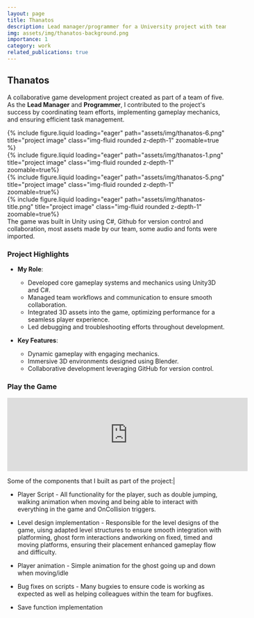 ```yaml
---
layout: page
title: Thanatos
description: Lead manager/programmer for a University project with team of 5.
img: assets/img/thanatos-background.png
importance: 1
category: work
related_publications: true
---
```

## Thanatos  
A collaborative game development project created as part of a team of five. As the **Lead Manager** and **Programmer**, I contributed to the project's success by coordinating team efforts, implementing gameplay mechanics, and ensuring efficient task management.  

<div class="row">
    <div class="col-sm mt-3 mt-md-0">
        {% include figure.liquid loading="eager" path="assets/img/thanatos-6.png" title="project image" class="img-fluid rounded z-depth-1" zoomable=true %}
    </div>
    <div class="col-sm mt-3 mt-md-0">
        {% include figure.liquid loading="eager" path="assets/img/thanatos-1.png" title="project image" class="img-fluid rounded z-depth-1" zoomable=true%}
    </div>
    <div class="col-sm mt-3 mt-md-0">
        {% include figure.liquid loading="eager" path="assets/img/thanatos-5.png" title="project image" class="img-fluid rounded z-depth-1" zoomable=true%}
    </div>
</div>

<div class="row">
    <div class="col-sm mt-3 mt-md-0">
        {% include figure.liquid loading="eager" path="assets/img/thanatos-title.png" title="project image" class="img-fluid rounded z-depth-1" zoomable=true%}
    </div>
</div>
<div class="caption">
    The game was built in Unity using C#, Github for version control and collaboration, most assets made by our team, some audio and fonts were imported.
</div>

### **Project Highlights**  
- **My Role**:  
  - Developed core gameplay systems and mechanics using Unity3D and C#.  
  - Managed team workflows and communication to ensure smooth collaboration.  
  - Integrated 3D assets into the game, optimizing performance for a seamless player experience.  
  - Led debugging and troubleshooting efforts throughout development.  

- **Key Features**:  
  - Dynamic gameplay with engaging mechanics.  
  - Immersive 3D environments designed using Blender.  
  - Collaborative development leveraging GitHub for version control.  

### **Play the Game**  
<div class="row justify-content-sm-center">
    <div class="col-sm-8 mt-3 mt-md-0">
        <iframe frameborder="0" src="https://itch.io/embed/2702310?border_width=2&amp;bg_color=222&amp;fg_color=fff" width="554" height="169"><a href="https://nullyagi.itch.io/thanatos">Thanatos by Null Yagi, arseniy77, HumeyraFA, moiez, Samm</a></iframe>
    </div>
</div> 


Some of the components that I built as part of the project:|
* Player Script - All functionality for the player, such as double jumping, walking animation when moving and being able to interact with everything in the game and OnCollision triggers.
  
* Level design implementation - Responsible for the level designs of the game, uisng adapted level structures to ensure smooth integration with platforming, ghost form interactions andworking on fixed, timed and moving platforms, ensuring their placement enhanced gameplay flow and difficulty.
* Player animation - Simple animation for the ghost going up and down when moving/idle
* Bug fixes on scripts - Many bugxies to ensure code is working as expected as well as helping colleagues within the team for bugfixes.
* Save function implementation

